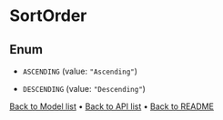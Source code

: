 

# SortOrder

## Enum


* `ASCENDING` (value: `"Ascending"`)

* `DESCENDING` (value: `"Descending"`)



[Back to Model list](../README.md#documentation-for-models) &#8226; [Back to API list](../README.md#documentation-for-api-endpoints) &#8226; [Back to README](../README.md)


